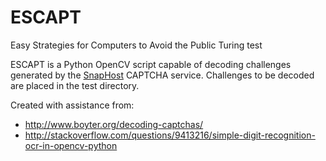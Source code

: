 # ESCAPT
Easy Strategies for Computers to Avoid the Public Turing test

ESCAPT is a Python OpenCV script capable of decoding challenges generated by
the [SnapHost](http://www.snaphost.com/) CAPTCHA service. Challenges to be
decoded are placed in the test directory.

Created with assistance from:

- http://www.boyter.org/decoding-captchas/
- http://stackoverflow.com/questions/9413216/simple-digit-recognition-ocr-in-opencv-python
